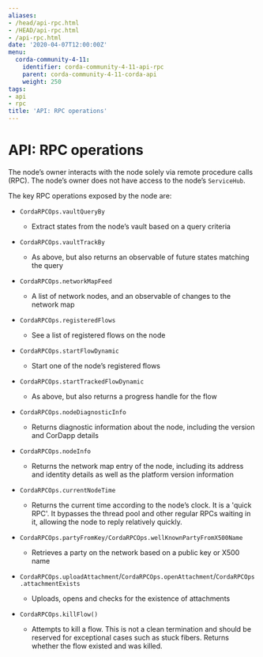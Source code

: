```yaml
---
aliases:
- /head/api-rpc.html
- /HEAD/api-rpc.html
- /api-rpc.html
date: '2020-04-07T12:00:00Z'
menu:
  corda-community-4-11:
    identifier: corda-community-4-11-api-rpc
    parent: corda-community-4-11-corda-api
    weight: 250
tags:
- api
- rpc
title: 'API: RPC operations'
---
```


# API: RPC operations

The node’s owner interacts with the node solely via remote procedure calls (RPC). The node’s owner does not have
access to the node’s `ServiceHub`.

The key RPC operations exposed by the node are:


* `CordaRPCOps.vaultQueryBy`
    * Extract states from the node’s vault based on a query criteria


* `CordaRPCOps.vaultTrackBy`
    * As above, but also returns an observable of future states matching the query


* `CordaRPCOps.networkMapFeed`
    * A list of network nodes, and an observable of changes to the network map


* `CordaRPCOps.registeredFlows`
    * See a list of registered flows on the node


* `CordaRPCOps.startFlowDynamic`
    * Start one of the node’s registered flows


* `CordaRPCOps.startTrackedFlowDynamic`
    * As above, but also returns a progress handle for the flow


* `CordaRPCOps.nodeDiagnosticInfo`
    * Returns diagnostic information about the node, including the version and CorDapp details


* `CordaRPCOps.nodeInfo`
    * Returns the network map entry of the node, including its address and identity details as well as the platform version information


* `CordaRPCOps.currentNodeTime`
    * Returns the current time according to the node’s clock. It is a 'quick RPC'. It bypasses the thread pool and other regular RPCs waiting in it, allowing the node to reply relatively quickly.

* `CordaRPCOps.partyFromKey/CordaRPCOps.wellKnownPartyFromX500Name`
    * Retrieves a party on the network based on a public key or X500 name


* `CordaRPCOps.uploadAttachment`/`CordaRPCOps.openAttachment`/`CordaRPCOps.attachmentExists`
    * Uploads, opens and checks for the existence of attachments

* `CordaRPCOps.killFlow()`
    * Attempts to kill a flow. This is not a clean termination and should be reserved for exceptional cases such as stuck fibers. Returns whether the flow existed and was killed.

